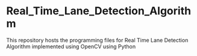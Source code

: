 # Real_Time_Lane_Detection_Algorithm
This repository hosts the programming files for Real Time Lane Detection Algorithm implemented using OpenCV using Python

